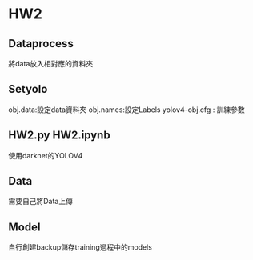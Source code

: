 HW2
=

Dataprocess
---
將data放入相對應的資料夾

Setyolo
---
obj.data:設定data資料夾
obj.names:設定Labels
yolov4-obj.cfg : 訓練參數

HW2.py HW2.ipynb
---
  使用darknet的YOLOV4
  
Data
---
需要自己將Data上傳

Model
---
自行創建backup儲存training過程中的models
